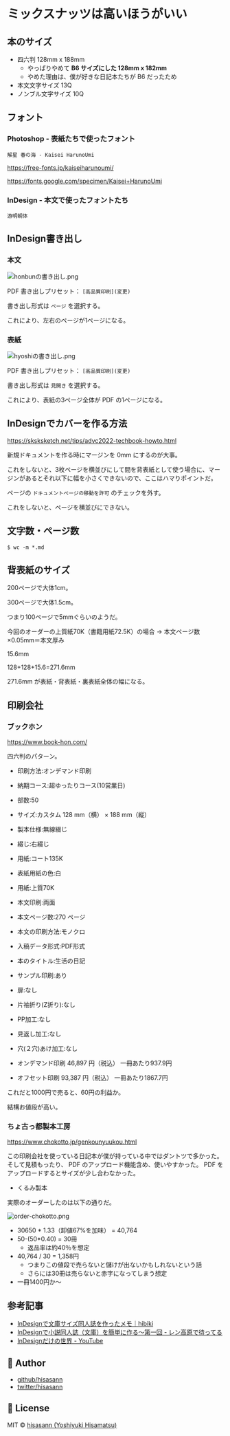 # ミックスナッツは高いほうがいい

## 本のサイズ

- 四六判 128mm x 188mm
  - やっぱりやめて **B6 サイズにした 128mm x 182mm**
  - やめた理由は、僕が好きな日記本たちが B6 だったため
- 本文文字サイズ 13Q
- ノンブル文字サイズ 10Q

## フォント

### Photoshop - 表紙たちで使ったフォント

`解星 春の海 - Kaisei HarunoUmi`

https://free-fonts.jp/kaiseiharunoumi/

https://fonts.google.com/specimen/Kaisei+HarunoUmi

### InDesign - 本文で使ったフォントたち

`游明朝体`

## InDesign書き出し

### 本文

![honbunの書き出し.png](assets%2Fhonbun%E3%81%AE%E6%9B%B8%E3%81%8D%E5%87%BA%E3%81%97.png)

PDF 書き出しプリセット： `[高品質印刷](変更)`

書き出し形式は `ページ` を選択する。

これにより、左右のページが1ページになる。

### 表紙

![hyoshiの書き出し.png](assets%2Fhyoshi%E3%81%AE%E6%9B%B8%E3%81%8D%E5%87%BA%E3%81%97.png)

PDF 書き出しプリセット： `[高品質印刷](変更)`

書き出し形式は `見開き` を選択する。

これにより、表紙の3ページ全体が PDF の1ページになる。


## InDesignでカバーを作る方法

https://sksksketch.net/tips/advc2022-techbook-howto.html

新規ドキュメントを作る時にマージンを 0mm にするのが大事。

これをしないと、3枚ページを横並びにして間を背表紙として使う場合に、マージンがあるとそれ以下に幅を小さくできないので、ここはハマりポイントだ。

ページの `ドキュメントページの移動を許可` のチェックを外す。

これをしないと、ページを横並びにできない。

## 文字数・ページ数

```shell
$ wc -m *.md
```

## 背表紙のサイズ

200ページで大体1cm。

300ページで大体1.5cm。

つまり100ページで5mmぐらいのようだ。

今回のオーダーの上質紙70K（書籍用紙72.5K）の場合 → 本文ページ数×0.05mm＝本文厚み

15.6mm

128+128+15.6=271.6mm

271.6mm が表紙・背表紙・裏表紙全体の幅になる。

## 印刷会社

### ブックホン

https://www.book-hon.com/

四六判のパターン。

- 印刷方法:オンデマンド印刷
- 納期コース:超ゆったりコース(10営業日)
- 部数:50
- サイズ:カスタム 128 mm（横） × 188 mm（縦）
- 製本仕様:無線綴じ
- 綴じ:右綴じ
- 用紙:コート135K
- 表紙用紙の色:白
- 用紙:上質70K
- 本文印刷:両面
- 本文ページ数:270 ページ
- 本文の印刷方法:モノクロ
- 入稿データ形式:PDF形式
- 本のタイトル:生活の日記
- サンプル印刷:あり
- 扉:なし
- 片袖折り(Z折り):なし
- PP加工:なし
- 見返し加工:なし
- 穴(２穴)あけ加工:なし

- オンデマンド印刷 46,897 円（税込） 一冊あたり937.9円
- オフセット印刷 93,387 円（税込） 一冊あたり1867.7円

これだと1000円で売ると、60円の利益か。

結構お値段が高い。

### ちょ古っ都製本工房

https://www.chokotto.jp/genkounyuukou.html

この印刷会社を使っている日記本が僕が持っている中ではダントツで多かった。
そして見積もったり、 PDF のアップロード機能含め、使いやすかった。
PDF をアップロードするとサイズが少し合わなかった。

- くるみ製本

実際のオーダーしたのは以下の通りだ。

![order-chokotto.png](assets%2Forder-chokotto.png)

- 30650 * 1.33（卸値67%を加味） = 40,764
- 50-(50*0.40) = 30冊
  - 返品率は約40％を想定
- 40,764 / 30 = 1,358円
  - つまりこの値段で売らないと儲けが出ないかもしれないという話
  - さらには30冊は売らないと赤字になってしまう想定
- 一冊1400円か〜
 
## 参考記事

- [InDesignで文庫サイズ同人誌を作ったメモ｜hibiki](https://note.com/_hibiki_/n/n4df4205ddf59)
- [InDesignで小説同人誌（文庫）を簡単に作る～第一回 - レン高原で待ってる](https://fujasin.hatenablog.com/entry/2018/10/05/101923)
- [InDesignだけの世界 - YouTube](https://www.youtube.com/@indesign1411/)

## 🍟 Author

- [github/hisasann](https://github.com/hisasann)
- [twitter/hisasann](https://twitter.com/hisasann)

## 🥫 License

MIT © [hisasann (Yoshiyuki Hisamatsu)](https://github.com/hisasann)